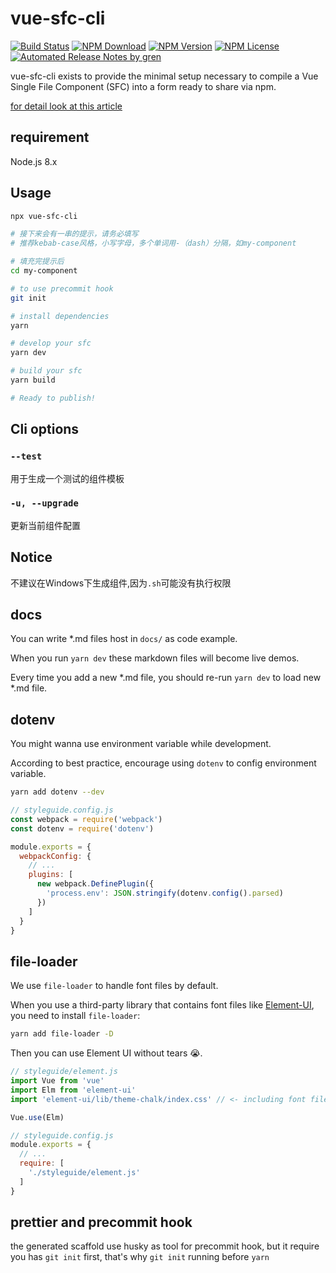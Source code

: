 # vue-sfc-cli

[![Build Status](https://travis-ci.com/FEMessage/vue-sfc-cli.svg?branch=master)](https://travis-ci.com/FEMessage/vue-sfc-cli)
[![NPM Download](https://img.shields.io/npm/dm/vue-sfc-cli.svg)](https://www.npmjs.com/package/vue-sfc-cli)
[![NPM Version](https://img.shields.io/npm/v/vue-sfc-cli.svg)](https://www.npmjs.com/package/vue-sfc-cli)
[![NPM License](https://img.shields.io/npm/l/vue-sfc-cli.svg)](https://github.com/FEMessage/vue-sfc-cli/blob/master/LICENSE)
[![Automated Release Notes by gren](https://img.shields.io/badge/%F0%9F%A4%96-release%20notes-00B2EE.svg)](https://github-tools.github.io/github-release-notes/)

vue-sfc-cli exists to provide the minimal setup necessary to compile a Vue Single File Component (SFC) into a form ready to share via npm.

[for detail look at this article](https://github.com/levy9527/blog/issues/2)

## requirement
Node.js 8.x

## Usage
```bash
npx vue-sfc-cli

# 接下来会有一串的提示，请务必填写
# 推荐kebab-case风格，小写字母，多个单词用-（dash）分隔，如my-component

# 填充完提示后
cd my-component

# to use precommit hook
git init

# install dependencies
yarn

# develop your sfc
yarn dev

# build your sfc
yarn build

# Ready to publish!
```

## Cli options

### `--test`

用于生成一个测试的组件模板

### `-u, --upgrade`

更新当前组件配置

## Notice

不建议在Windows下生成组件,因为`.sh`可能没有执行权限

## docs

You can write *.md files host in `docs/` as code example.

When you run `yarn dev` these markdown files will become live demos.

Every time you add a new *.md file, you should re-run `yarn dev` to load new *.md file.

## dotenv

You might wanna use environment variable while development.

According to best practice, encourage using `dotenv` to config environment variable.

```sh
yarn add dotenv --dev
```

```js
// styleguide.config.js
const webpack = require('webpack')
const dotenv = require('dotenv')

module.exports = {
  webpackConfig: {
    // ...
    plugins: [
      new webpack.DefinePlugin({
        'process.env': JSON.stringify(dotenv.config().parsed)
      })
    ]
  }
}
```

## file-loader

We use `file-loader` to handle font files by default.

When you use a third-party library that contains font files like
[Element-UI](https://element.eleme.io),
you need to install `file-loader`:

```sh
yarn add file-loader -D
```

Then you can use Element UI without tears 😭.

```js
// styleguide/element.js
import Vue from 'vue'
import Elm from 'element-ui'
import 'element-ui/lib/theme-chalk/index.css' // <- including font files

Vue.use(Elm)
```

```js
// styleguide.config.js
module.exports = {
  // ...
  require: [
    './styleguide/element.js'
  ]
}
```

## prettier and precommit hook

the generated scaffold use husky as tool for precommit hook, but it require you has `git init` first, that's why `git init` running before
`yarn`
